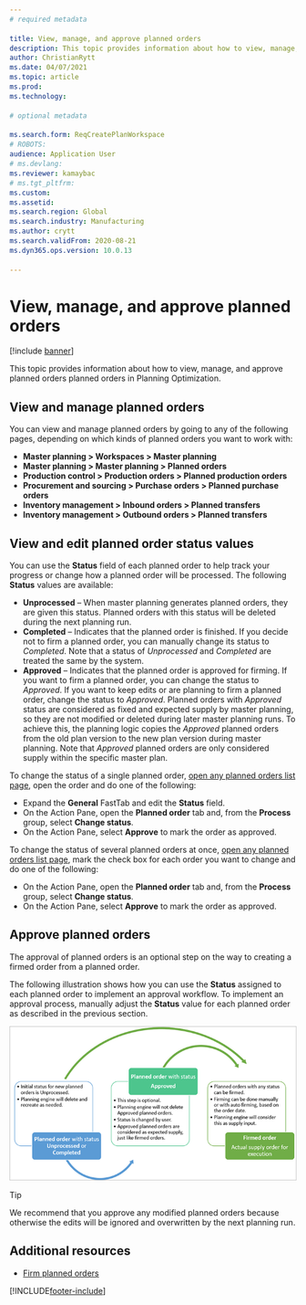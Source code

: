 ```yaml
---
# required metadata

title: View, manage, and approve planned orders
description: This topic provides information about how to view, manage, and approve planned orders planned orders in Planning Optimization. 
author: ChristianRytt
ms.date: 04/07/2021
ms.topic: article
ms.prod: 
ms.technology: 

# optional metadata

ms.search.form: ReqCreatePlanWorkspace
# ROBOTS: 
audience: Application User
# ms.devlang: 
ms.reviewer: kamaybac
# ms.tgt_pltfrm: 
ms.custom: 
ms.assetid: 
ms.search.region: Global
ms.search.industry: Manufacturing
ms.author: crytt
ms.search.validFrom: 2020-08-21
ms.dyn365.ops.version: 10.0.13

---
```

# View, manage, and approve planned orders

[!include [banner](../../includes/banner.md)]

This topic provides information about how to view, manage, and approve planned orders planned orders in Planning Optimization.

<a name="view-planned-orders"></a>

## View and manage planned orders

You can view and manage planned orders by going to any of the following pages, depending on which kinds of planned orders you want to work with:

- **Master planning \> Workspaces \> Master planning**
- **Master planning \> Master planning \> Planned orders**
- **Production control \> Production orders \> Planned production orders**
- **Procurement and sourcing \> Purchase orders \> Planned purchase orders**
- **Inventory management \> Inbound orders \> Planned transfers**
- **Inventory management \> Outbound orders \> Planned transfers**

<!-- KFM: Anything under warehouse management? -->
<!-- OBA: No, nothing that I know of -->
<!-- KFM: Can we link somewhere that describes how these orders are created and what their many settings are for? -->

## View and edit planned order status values

You can use the **Status** field of each planned order to help track your progress or change how a planned order will be processed. The following **Status** values are available:

- **Unprocessed** – When master planning generates planned orders, they are given this status. Planned orders with this status will be deleted during the next planning run.
- **Completed** – Indicates that the planned order is finished. If you decide not to firm a planned order, you can manually change its status to *Completed*. Note that a status of *Unprocessed* and *Completed* are treated the same by the system.
- **Approved** – Indicates that the planned order is approved for firming. If you want to firm a planned order, you can change the status to *Approved*. If you want to keep edits or are planning to firm a planned order, change the status to *Approved*. Planned orders with *Approved* status are considered as fixed and expected supply by master planning, so they are not modified or deleted during later master planning runs. To achieve this, the planning logic copies the *Approved* planned orders from the old plan version to the new plan version during master planning. Note that *Approved* planned orders are only considered supply within the specific master plan.

To change the status of a single planned order, [open any planned orders list page](#view-planned-orders), open the order and do one of the following:

- Expand the **General** FastTab and edit the **Status** field.
- On the Action Pane, open the **Planned order** tab and, from the **Process** group, select **Change status**.
- On the Action Pane, select **Approve** to mark the order as approved. <!-- KFM: Please confirm. -->

To change the status of several planned orders at once, [open any planned orders list page](#view-planned-orders), mark the check box for each order you want to change and do one of the following:

- On the Action Pane, open the **Planned order** tab and, from the **Process** group, select **Change status**.
- On the Action Pane, select **Approve** to mark the order as approved. <!-- KFM: Please confirm. -->

## Approve planned orders

The approval of planned orders is an optional step on the way to creating a firmed order from a planned order.

The following illustration shows how you can use the **Status** assigned to each planned order to implement an approval workflow. To implement an approval process, manually adjust the **Status** value for each planned order as described in the previous section.

![Planned order flow](media/approved-planned-orders-1.png)

> [!TIP]
> We recommend that you approve any modified planned orders because otherwise the edits will be ignored and overwritten by the next planning run.

<!-- KFM: Any other requirements to implement this? For example, are we assuming the customer is using autofirming for this scenario? -->

## Additional resources

- [Firm planned orders](planned-order-firming.md)


[!INCLUDE[footer-include](../../../includes/footer-banner.md)]